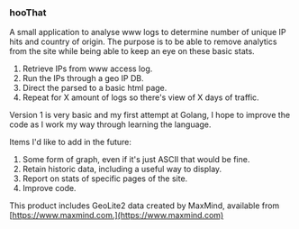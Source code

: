 ### hooThat

A small application to analyse www logs to determine number of unique IP hits and country of origin. The purpose is to be able to remove analytics from the site while being able to keep an eye on these basic stats.

1. Retrieve IPs from www access log.
1. Run the IPs through a geo IP DB.
1. Direct the parsed to a basic html page.
1. Repeat for X amount of logs so there's view of X days of traffic.

Version 1 is very basic and my first attempt at Golang, I hope to improve the code as I work my way through learning the language.

Items I'd like to add in the future:

1. Some form of graph, even if it's just ASCII that would be fine.
1. Retain historic data, including a useful way to display.
1. Report on stats of specific pages of the site.
1. Improve code.


This product includes GeoLite2 data created by MaxMind, available from
[https://www.maxmind.com.](https://www.maxmind.com)
